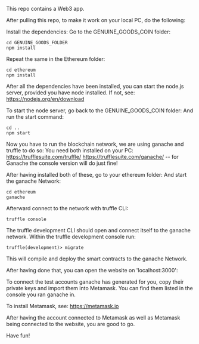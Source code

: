 This repo contains a Web3 app.

After pulling this repo, to make it work on your local PC, do the following:

Install the dependencies:
Go to the GENUINE_GOODS_COIN folder:
```
cd GENUINE_GOODS_FOLDER
npm install
```

Repeat the same in the Ethereum folder:
```
cd ethereum
npm install
```

After all the dependencies have been installed, you can start the node.js server, provided you have node installed.
If not, see: https://nodejs.org/en/download

To start the node server, go back to the GENUINE_GOODS_COIN folder:
And run the start command:
```
cd ..
npm start
```

Now you have to run the blockchain network, we are using ganache and truffle to do so:
You need both installed on your PC:
https://trufflesuite.com/truffle/
https://trufflesuite.com/ganache/ -- for Ganache the console version will do just fine!

After having installed both of these, go to your ethereum folder:
And start the ganache Network:
```
cd ethereum
ganache
```
Afterward connect to the network with truffle CLI:
```
truffle console
```

The truffle development CLI should open and connect itself to the ganache network.
Within the truffle development console run:
```
truffle(development)> migrate
```

This will compile and deploy the smart contracts to the ganache Network.

After having done that, you can open the website on 'localhost:3000':

To connect the test accounts ganache has generated for you, copy their private keys and import them into Metamask.
You can find them listed in the console you ran ganache in.

To install Metamask, see: https://metamask.io

After having the account connected to Metamask as well as Metamask being connected to the website, you are good to go.

Have fun!